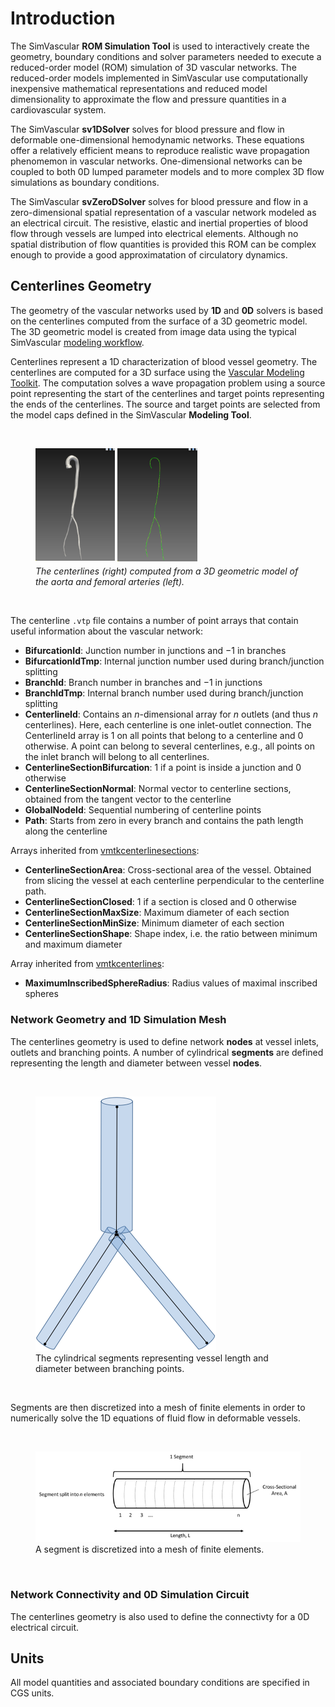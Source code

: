 # Introduction

The SimVascular **ROM Simulation Tool** is used to interactively create the geometry, boundary conditions and solver
parameters needed to execute a reduced-order model (ROM) simulation of 3D vascular networks. The reduced-order models
implemented in SimVascular use computationally inexpensive mathematical representations and reduced model dimensionality
to approximate the flow and pressure quantities in a cardiovascular system.

The SimVascular **sv1DSolver** solves for blood pressure and flow in deformable one-dimensional hemodynamic networks.
These equations offer a relatively efficient means to reproduce realistic wave propagation phenomemon in vascular networks.
One-dimensional networks can be coupled to both 0D lumped parameter models and to more complex 3D flow simulations as boundary
conditions.

The SimVascular **svZeroDSolver** solves for blood pressure and flow in a zero-dimensional spatial representation of
a vascular network modeled as an electrical circuit. The resistive, elastic and inertial properties of blood flow through
vessels are lumped into electrical elements. Although no spatial distribution of flow quantities is provided
this ROM can be complex enough to provide a good approximatation of circulatory dynamics.

## Centerlines Geometry

The geometry of the vascular networks used by **1D** and **0D** solvers is based on the centerlines computed from the surface
of a 3D geometric model. The 3D geometric model is created from image data using the typical
SimVascular <a href="modeling.html"> modeling workflow</a>.

Centerlines represent a 1D characterization of blood vessel geometry. The centerlines are computed for a 3D surface using
the <a href="http://www.vmtk.org/tutorials/Centerlines.html"> Vascular Modeling Toolkit</a>. The computation solves a wave propagation
problem using a source point representing the start of the centerlines and target points representing the ends of the centerlines.
The source and target points are selected from the model caps defined in the SimVascular **Modeling Tool**.

<br>
<figure>
  <img src="/documentation/rom_simulation/images/model-geom.png" style="float: left; width: 30%; margin-right: 1%; margin-bottom: 0.5em;">
  <img src="/documentation/rom_simulation/images/centerlines.png" style="float: left; width: 30%; margin-right: 1%; margin-bottom: 0.5em;">
  <p style="clear: both;">
  <figcaption> <i>The centerlines (right) computed from a 3D geometric model of the aorta and femoral arteries (left). </i></figcaption>
</figure>
<br>

The centerline `.vtp` file contains a number of point arrays that contain useful information about the vascular network:
- **BifurcationId**: Junction number in junctions and $-1$ in branches
- **BifurcationIdTmp**: Internal junction number used during branch/junction splitting
- **BranchId**: Branch number in branches and $-1$ in junctions
- **BranchIdTmp**: Internal branch number used during branch/junction splitting
- **CenterlineId**: Contains an $n$-dimensional array for $n$ outlets (and thus $n$ centerlines). Here, each centerline is one inlet-outlet connection. The CenterlineId array is 1 on all points that belong to a centerline and 0 otherwise. A point can belong to several centerlines, e.g., all points on the inlet branch will belong to all centerlines.
- **CenterlineSectionBifurcation**: 1 if a point is inside a junction and 0 otherwise
- **CenterlineSectionNormal**: Normal vector to centerline sections, obtained from the tangent vector to the centerline
- **GlobalNodeId**: Sequential numbering of centerline points
- **Path**: Starts from zero in every branch and contains the path length along the centerline

Arrays inherited from [vmtkcenterlinesections](https://www.vmtk.org/vmtkscripts/vmtkcenterlinesections.html):
- **CenterlineSectionArea**: Cross-sectional area of the vessel. Obtained from slicing the vessel at each centerline perpendicular to the centerline path.
- **CenterlineSectionClosed**: 1 if a section is closed and 0 otherwise
- **CenterlineSectionMaxSize**: Maximum diameter of each section
- **CenterlineSectionMinSize**: Minimum diameter of each section
- **CenterlineSectionShape**: Shape index, i.e. the ratio between minimum and maximum diameter

Array inherited from [vmtkcenterlines](https://www.vmtk.org/vmtkscripts/vmtkcenterlines.html):
- **MaximumInscribedSphereRadius**: Radius values of maximal inscribed spheres

### Network Geometry and 1D Simulation Mesh

The centerlines geometry is used to define network **nodes** at vessel inlets, outlets and branching points. A number of cylindrical
**segments** are defined representing the length and diameter between vessel **nodes**.

<br>
<figure>
  <img class="svImg svImgSm" src="/documentation/rom_simulation/images/vessel-segments.png">
  <figcaption class="svCaption"> The cylindrical segments representing vessel length and diameter between branching points. </figcaption>
</figure>
<br>

Segments are then discretized into a mesh of finite elements in order to numerically solve the 1D equations of fluid flow in
deformable vessels.

<br>
<figure>
  <img class="svImg svImgMd" src="/documentation/rom_simulation/images/segment-elements.png">
  <figcaption class="svCaption"> A segment is discretized into a mesh of finite elements. </figcaption>
</figure>
<br>

### Network Connectivity and 0D Simulation Circuit

The centerlines geometry is also used to define the connectivty for a 0D electrical circuit.

## Units

All model quantities and associated boundary conditions are specified in CGS units.

